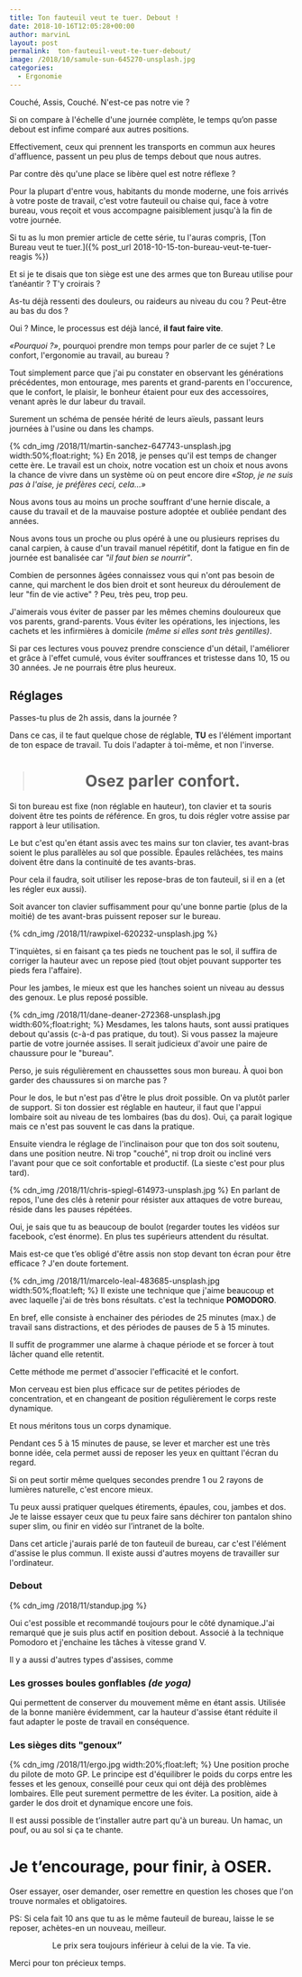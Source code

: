 ```yaml
---
title: Ton fauteuil veut te tuer. Debout !
date: 2018-10-16T12:05:28+00:00
author: marvinL
layout: post
permalink:  ton-fauteuil-veut-te-tuer-debout/
image: /2018/10/samule-sun-645270-unsplash.jpg
categories:
  - Ergonomie
---
```

Couché, Assis, Couché. N'est-ce pas notre vie ?

Si on compare à l'échelle d'une journée complète, le temps qu’on passe debout est infime comparé aux autres positions.

Effectivement, ceux qui prennent les transports en commun aux heures d'affluence, passent un peu plus de temps debout que nous autres.

Par contre dès qu'une place se libère quel est notre réflexe ?

Pour la plupart d'entre vous, habitants du monde moderne, une fois arrivés à votre poste de travail, c'est votre fauteuil ou chaise qui, face à votre bureau, vous reçoit et vous accompagne paisiblement jusqu'à la fin de votre journée.

Si tu as lu mon premier article de cette série, tu l'auras compris, [Ton Bureau veut te tuer.]({% post_url 2018-10-15-ton-bureau-veut-te-tuer-reagis %})

Et si je te disais que ton siège est une des armes que ton Bureau utilise pour t’anéantir ? T'y croirais ?

As-tu déjà ressenti des douleurs, ou raideurs au niveau du cou ? Peut-être au bas du dos ? 

Oui ? Mince, le processus est déjà lancé, **il faut faire vite**.

*«Pourquoi ?»*, pourquoi prendre mon temps pour parler de ce sujet ? Le confort, l'ergonomie au travail, au bureau ?

Tout simplement parce que j'ai pu constater en observant les générations précédentes, mon entourage, mes parents et grand-parents en l'occurence, que le confort, le plaisir, le bonheur étaient pour eux des accessoires, venant après le dur labeur du travail.

Surement un schéma de pensée hérité de leurs aïeuls, passant leurs journées à l'usine ou dans les champs.

{% cdn_img /2018/11/martin-sanchez-647743-unsplash.jpg width:50%;float:right; %}
En 2018, je penses qu'il est temps de changer cette ère. Le travail est un choix, notre vocation est un choix et nous avons la chance de vivre dans un système où on peut encore dire *«Stop, je ne 
suis pas à l'aise, je préfères ceci, cela…»* 

Nous avons tous au moins un proche souffrant d'une hernie discale, a cause du travail et de la mauvaise posture adoptée et oubliée pendant des années.

Nous avons tous un proche ou plus opéré à une ou plusieurs reprises du canal carpien, à cause d'un travail manuel répétitif, dont la fatigue en fin de journée est banalisée car *"il faut bien se nourrir"*.

Combien de personnes âgées connaissez vous qui n'ont pas besoin de canne, qui marchent le dos bien droit et sont heureux du déroulement de leur "fin de vie active" ? Peu, très peu, trop peu.

J'aimerais vous éviter de passer par les mêmes chemins douloureux que vos parents, grand-parents. Vous éviter les opérations, les injections, les cachets et les infirmières à domicile *(même si elles sont très gentilles)*.

Si par ces lectures vous pouvez prendre conscience d'un détail, l'améliorer et grâce à l'effet cumulé, vous éviter souffrances et tristesse dans 10, 15 ou 30 années. Je ne pourrais être plus heureux.

## Réglages

Passes-tu plus de 2h assis, dans la journée ?

Dans ce cas, il te faut quelque chose de réglable, **TU** es l'élément important de ton espace de travail. Tu dois l'adapter à toi-même, et non l'inverse.

> # <center>Osez parler confort.</center>

Si ton bureau est fixe (non réglable en hauteur), ton clavier et ta souris doivent être tes points de référence. En gros, tu dois régler votre assise par rapport à leur utilisation.

Le but c'est qu'en étant assis avec tes mains sur ton clavier, tes avant-bras soient le plus parallèles au sol que possible. Épaules relâchées, tes mains doivent être dans la continuité de tes avants-bras.

Pour cela il faudra, soit utiliser les repose-bras de ton fauteuil, si il en a (et les régler eux aussi).

Soit avancer ton clavier suffisamment pour qu'une bonne partie (plus de la moitié) de tes avant-bras puissent reposer sur le bureau.

{% cdn_img /2018/11/rawpixel-620232-unsplash.jpg %}

T’inquiètes, si en faisant ça tes pieds ne touchent pas le sol, il suffira de corriger la hauteur avec un repose pied (tout objet pouvant supporter tes pieds fera l'affaire).

Pour les jambes, le mieux est que les hanches soient un niveau au dessus des genoux. Le plus reposé possible.

{% cdn_img /2018/11/dane-deaner-272368-unsplash.jpg width:60%;float:right; %}
Mesdames, les talons hauts, sont aussi pratiques debout qu'assis (c-à-d pas pratique, du tout). Si vous passez la majeure partie de votre journée assises. Il serait judicieux d'avoir une paire de chaussure pour le "bureau".

Perso, je suis régulièrement en chaussettes sous mon bureau. À quoi bon garder des chaussures si on marche pas ?

Pour le dos, le but n'est pas d'être le plus droit possible.
On va plutôt parler de support. Si ton dossier est réglable en hauteur, il faut que l'appui lombaire soit au niveau de tes lombaires (bas du dos). 
Oui, ça parait logique mais ce n'est pas souvent le cas dans la pratique.

Ensuite viendra le réglage de l'inclinaison pour que ton dos soit soutenu, dans une position neutre. Ni trop "couché", ni trop droit ou incliné vers l'avant pour que ce soit confortable et productif. (La sieste c'est pour plus tard).

{% cdn_img /2018/11/chris-spiegl-614973-unsplash.jpg %}
En parlant de repos, l'une des clés à retenir pour résister aux attaques de votre bureau, réside dans les pauses répétées.

Oui, je sais que tu as beaucoup de boulot (regarder toutes les vidéos sur facebook, c’est énorme). En plus tes supérieurs attendent du résultat. 

Mais est-ce que t’es obligé d'être assis non stop devant ton écran pour être efficace ? J'en doute fortement.

{% cdn_img /2018/11/marcelo-leal-483685-unsplash.jpg width:50%;float:left; %}
Il existe une technique que j'aime beaucoup et avec laquelle j'ai de très bons résultats. c'est la technique **POMODORO**.

En bref, elle consiste à enchainer des périodes de 25 minutes (max.) de travail sans distractions, et des périodes de pauses de 5 à 15 minutes.

Il suffit de programmer une alarme à chaque période et se forcer à tout lâcher quand elle retentit. 

Cette méthode me permet d'associer l'efficacité et le confort.

Mon cerveau est bien plus efficace sur de petites périodes de concentration, et en changeant de position régulièrement le corps reste dynamique.

Et nous méritons tous un corps dynamique.

Pendant ces 5 à 15 minutes de pause, se lever et marcher est une très bonne idée, cela permet aussi de reposer les yeux en quittant l'écran du regard.

Si on peut sortir même quelques secondes prendre 1 ou 2 rayons de lumières naturelle, c'est encore mieux.

Tu peux aussi pratiquer quelques étirements, épaules, cou, jambes et dos.
Je te laisse essayer ceux que tu peux faire sans déchirer ton pantalon shino super slim, ou finir en vidéo sur l’intranet de la boîte.

Dans cet article j'aurais parlé de ton fauteuil de bureau, car c'est l'élément d'assise le plus commun. Il existe aussi d'autres moyens de travailler sur l'ordinateur.

### Debout

{% cdn_img /2018/11/standup.jpg %}

Oui c'est possible et recommandé toujours pour le côté dynamique.J'ai remarqué que je suis plus actif en position debout. Associé à la technique Pomodoro et j'enchaine les tâches à vitesse grand V.

Il y a aussi d'autres types d'assises, comme 

### Les grosses boules gonflables *(de yoga)*
Qui permettent de conserver du mouvement même en étant assis. Utilisée de la bonne manière évidemment, car la hauteur d'assise étant réduite il faut adapter le poste de travail en conséquence.

### Les sièges dits "genoux”
{% cdn_img /2018/11/ergo.jpg width:20%;float:left; %}
Une position proche du pilote de moto GP.
Le principe est d'équilibrer le poids du corps entre les fesses et les genoux, conseillé pour ceux qui ont déjà des problèmes lombaires.
Elle peut surement permettre de les éviter.
La position, aide à garder le dos droit et dynamique encore une fois.


Il est aussi possible de t’installer autre part qu'à un bureau. Un hamac, un pouf, ou au sol si ça te chante.

# Je t’encourage, pour finir, à OSER.

Oser essayer, oser demander, oser remettre en question les choses que l'on trouve normales et obligatoires.

PS: Si cela fait 10 ans que tu as le même fauteuil de bureau, laisse le se reposer, achètes-en un nouveau, meilleur. 

<center>Le prix sera toujours inférieur à celui de la vie. Ta vie.</center>

Merci pour ton précieux temps.
